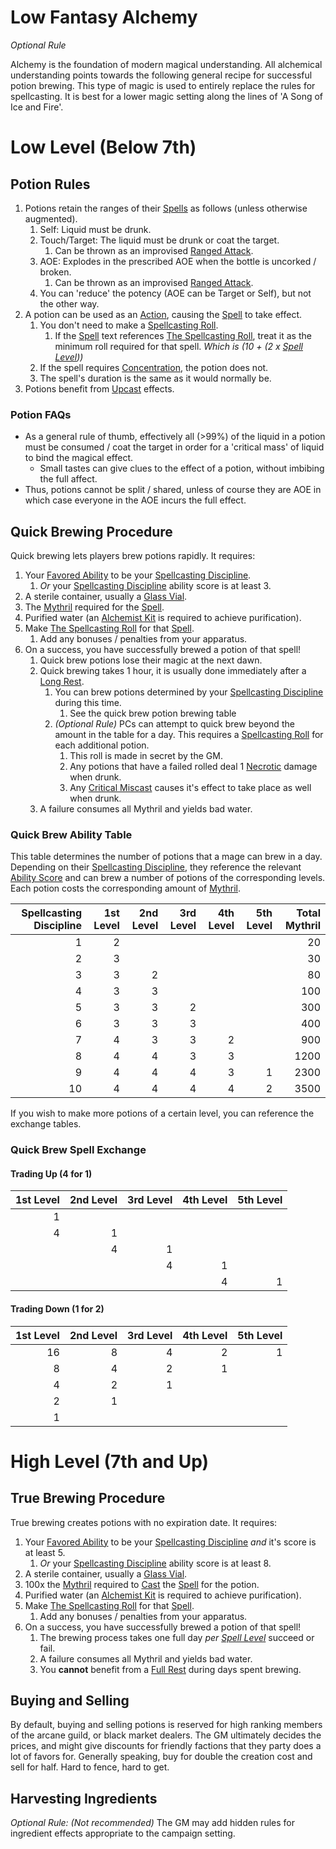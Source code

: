 # Low Fantasy Alchemy
*Optional Rule*

Alchemy is the foundation of modern magical understanding. All alchemical understanding points towards the following general recipe for successful potion brewing. This type of magic is used to entirely replace the rules for spellcasting. It is best for a lower magic setting along the lines of 'A Song of Ice and Fire'.

# Low Level (Below 7th)

## Potion Rules

1. Potions retain the ranges of their [Spells](../Spells.md) as follows (unless otherwise augmented).
	1. Self: Liquid must be drunk.
	2. Touch/Target: The liquid must be drunk or coat the target.
		1. Can be thrown as an improvised [Ranged Attack](../../Game%20Procedures/Ranged%20Attack.md).
	3. AOE: Explodes in the prescribed AOE when the bottle is uncorked / broken.
		1. Can be thrown as an improvised [Ranged Attack](../../Game%20Procedures/Ranged%20Attack.md).
	4. You can 'reduce' the potency (AOE can be Target or Self), but not the other way.
2. A potion can be used as an [Action](../../Game%20Procedures/Action.md), causing the [Spell](../Spells.md) to take effect.
	1. You don't need to make a [Spellcasting Roll](../Spellcasting.md#The%20Spellcasting%20Roll).
		1. If the [Spell](../Spells.md) text references [The Spellcasting Roll](../Spellcasting.md#The%20Spellcasting%20Roll), treat it as the minimum roll required for that spell. *Which is (10 + (2 x [Spell Level](../Spell%20Level.md)))*
	2. If the spell requires [Concentration](../Concentration.md), the potion does not.
	3. The spell's duration is the same as it would normally be.
3. Potions benefit from [Upcast](../Spellcasting.md#Upcast) effects.

### Potion FAQs

- As a general rule of thumb, effectively all (>99%) of the liquid in a potion must be consumed / coat the target in order for a 'critical mass' of liquid to bind the magical effect.
	- Small tastes can give clues to the effect of a potion, without imbibing the full affect.
- Thus, potions cannot be split / shared, unless of course they are AOE in which case everyone in the AOE incurs the full effect.

## Quick Brewing Procedure

Quick brewing lets players brew potions rapidly. It requires:

1. Your [Favored Ability](../../Player%20Characters/Favored%20Ability.md) to be your [Spellcasting Discipline](../The%20Spellcasting%20Disciplines/Spellcasting%20Disciplines.md).
	1. *Or* your [Spellcasting Discipline](../The%20Spellcasting%20Disciplines/Spellcasting%20Disciplines.md) ability score is at least 3.
2. A sterile container, usually a [Glass Vial](../../Items/Individual%20Item%20Cards/Gear/10%20Coins/Glass%20Vial.md).
3. The [Mythril](../Mythril.md) required for the [Spell](../Spells.md).
4. Purified water (an [Alchemist Kit](../../Items/Individual%20Item%20Cards/Gear/50%20Coins/Alchemist%20Kit.md) is required to achieve purification).
5. Make [The Spellcasting Roll](../Spellcasting.md#The%20Spellcasting%20Roll) for that [Spell](../Spells.md).
	1. Add any bonuses / penalties from your apparatus.
6. On a success, you have successfully brewed a potion of that spell!
	1. Quick brew potions lose their magic at the next dawn.
	2. Quick brewing takes 1 hour, it is usually done immediately after a [Long Rest](../../Game%20Procedures/Resting.md#Long%20Rest).
		1. You can brew potions determined by your [Spellcasting Discipline](../The%20Spellcasting%20Disciplines/Spellcasting%20Disciplines.md) during this time.
			1. See the quick brew potion brewing table
		2. *(Optional Rule)* PCs can attempt to quick brew beyond the amount in the table for a day. This requires a [Spellcasting Roll](../Spellcasting.md#The%20Spellcasting%20Roll) for each additional potion. 
			1. This roll is made in secret by the GM.
			2. Any potions that have a failed rolled deal 1 [Necrotic](../../Damage%20Types/Necrotic.md) damage when drunk.
			3. Any [Critical Miscast](../../Game%20Procedures/Dice%20Rolls/Critical%20Miscast.md) causes it's effect to take place as well when drunk.
	3. A failure consumes all Mythril and yields bad water.

### Quick Brew Ability Table

This table determines the number of potions that a mage can brew in a day. Depending on their [Spellcasting Discipline](../The%20Spellcasting%20Disciplines/Spellcasting%20Disciplines.md), they reference the relevant [Ability Score](../../Player%20Characters/Chosen%20Statistics/Ability%20Scores.md) and can brew a number of potions of the corresponding levels. Each potion costs the corresponding amount of [Mythril](../Mythril.md).

| Spellcasting Discipline | 1st Level | 2nd Level | 3rd Level | 4th Level | 5th Level | Total Mythril |
| ----------------------: | --------: | --------: | --------: | --------: | --------: | ------------: |
|                       1 |         2 |           |           |           |           |            20 |
|                       2 |         3 |           |           |           |           |            30 |
|                       3 |         3 |         2 |           |           |           |            80 |
|                       4 |         3 |         3 |           |           |           |           100 |
|                       5 |         3 |         3 |         2 |           |           |           300 |
|                       6 |         3 |         3 |         3 |           |           |           400 |
|                       7 |         4 |         3 |         3 |         2 |           |           900 |
|                       8 |         4 |         4 |         3 |         3 |           |          1200 |
|                       9 |         4 |         4 |         4 |         3 |         1 |          2300 |
|                      10 |         4 |         4 |         4 |         4 |         2 |          3500 |

If you wish to make more potions of a certain level, you can reference the exchange tables.

### Quick Brew Spell Exchange 

#### Trading Up (4 for 1)

| 1st Level | 2nd Level | 3rd Level | 4th Level | 5th Level |
| --------: | --------: | --------: | --------: | --------: |
|         1 |           |           |           |           |
|         4 |         1 |           |           |           |
|           |         4 |         1 |           |           |
|           |           |         4 |         1 |           |
|           |           |           |         4 |         1 |

#### Trading Down (1 for 2)

| 1st Level | 2nd Level | 3rd Level | 4th Level | 5th Level |
| --------: | --------: | --------: | --------: | --------: |
|        16 |         8 |         4 |         2 |         1 |
|         8 |         4 |         2 |         1 |           |
|         4 |         2 |         1 |           |           |
|         2 |         1 |           |           |           |
|         1 |           |           |           |           |

# High Level (7th and Up)

## True Brewing Procedure

True brewing creates potions with no expiration date. It requires:

1. Your [Favored Ability](../../Player%20Characters/Favored%20Ability.md) to be your [Spellcasting Discipline](../The%20Spellcasting%20Disciplines/Spellcasting%20Disciplines.md) *and* it's score is at least 5.
	1. *Or* your [Spellcasting Discipline](../The%20Spellcasting%20Disciplines/Spellcasting%20Disciplines.md) ability score is at least 8.
2. A sterile container, usually a [Glass Vial](../../Items/Individual%20Item%20Cards/Gear/10%20Coins/Glass%20Vial.md).
3. 100x the [Mythril](../Mythril.md) required to [Cast](../Spellcasting.md) the [Spell](../Spells.md) for the potion.
4. Purified water (an [Alchemist Kit](../../Items/Individual%20Item%20Cards/Gear/50%20Coins/Alchemist%20Kit.md) is required to achieve purification).
5. Make [The Spellcasting Roll](../Spellcasting.md#The%20Spellcasting%20Roll) for that [Spell](../Spells.md).
	1. Add any bonuses / penalties from your apparatus.
6. On a success, you have successfully brewed a potion of that spell!
	1. The brewing process takes one full day *per [Spell Level](../Spell%20Level.md)* succeed or fail.
	2. A failure consumes all Mythril and yields bad water.
	3. You **cannot** benefit from a [Full Rest](../../Game%20Procedures/Resting.md#Full%20Rest) during days spent brewing.

## Buying and Selling

By default, buying and selling potions is reserved for high ranking members of the arcane guild, or black market dealers. The GM ultimately decides the prices, and might give discounts for friendly factions that they party does a lot of favors for. Generally speaking, buy for double the creation cost and sell for half. Hard to fence, hard to get.

## Harvesting Ingredients

*Optional Rule: (Not recommended)*
The GM may add hidden rules for ingredient effects appropriate to the campaign setting.